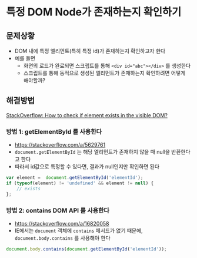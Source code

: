# 특정 DOM Node가 존재하는지 확인하기

## 문제상황

- DOM 내에 특정 엘리먼트(특히 특정 id)가 존재하는지 확인하고자 한다
- 예를 들면
    - 화면의 로드가 완료되면 스크립트를 통해 `<div id="abc"></div>` 를 생성한다
    - 스크립트를 통해 동적으로 생성된 엘리먼트가 존재하는지 확인하려면 어떻게 해야할까?

## 해결방법

[StackOverflow: How to check if element exists in the visible DOM?](https://stackoverflow.com/questions/5629684/how-to-check-if-element-exists-in-the-visible-dom)

### 방법 1: getElementById 를 사용한다

- <https://stackoverflow.com/a/5629761>
- `document.getElementById` 는 해당 엘리먼트가 존재하지 않을 때 null을 반환한다고 한다
- 따라서 id값으로 특정할 수 있다면, 결과가 null인지만 확인하면 된다

```javascript
var element =  document.getElementById('elementId');
if (typeof(element) != 'undefined' && element != null) {
    // exists
};
```

### 방법 2: contains DOM API 를 사용한다

- <https://stackoverflow.com/a/16820058>
- IE에서는 `document` 객체에 `contains` 메서드가 없기 때문에, `document.body.contains` 를 사용해야 한다

```javascript
document.body.contains(document.getElementById('elementId'));
```

